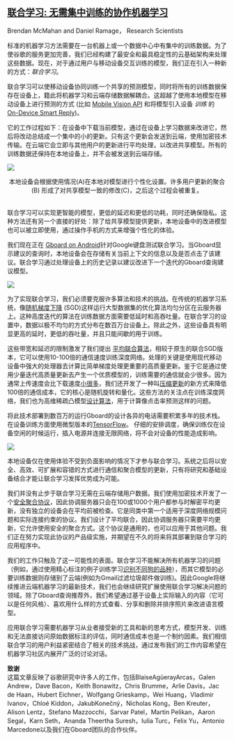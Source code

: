 [联合学习: 无需集中训练的协作机器学习](http://ai.googleblog.com/2017/04/federated-learning-collaborative.html "联合学习: 没有集中训练的协作机器学习")
------------------------------------------------------------------------------------------------------------------------------------------------------------------------------------------------------------------------------------------------------


Brendan McMahan and Daniel Ramage， Research Scientists  
  
标准的机器学习方法需要在一台机器上或一个数据中心中有集中的训练数据。为了使谷歌的服务更加完善，我们已经构建了最安全和最具稳定性的云基础架构来处理这些数据。现在，对于通过用户与移动设备交互训练的模型，我们正在引入一种新的方式：_联合学习_。
  
联合学习可以使移动设备协同训练一个共享的预测模型，同时将所有的训练数据保存在设备上，籍此将机器学习和云端存储数据解耦合。这超越了使用本地模型在移动设备上进行预测的方式 (比如 [Mobile Vision API](https://developers.google.com/vision/) 和将模型引入设备 _训练_ 的 [On-Device Smart Reply](https://research.googleblog.com/2017/02/on-device-machine-intelligence.html))。 
  
它的工作过程如下：在设备中下载当前模型，通过在设备上学习数据来改进它，然后将改动总结成一个集中的小的更新。只有这个更新会发送到云端，使用加密技术传输。在云端它会立即与其他用户的更新进行平均处理，以改进共享模型。所有的训练数据还保持在本地设备上，并不会被发送到云端存储。

[![](https://1.bp.blogspot.com/-K65Ed68KGXk/WOa9jaRWC6I/AAAAAAAABsM/gglycD_anuQSp-i67fxER1FOlVTulvV2gCLcB/s640/FederatedLearning_FinalFiles_Flow%2BChart1.png)](https://1.bp.blogspot.com/-K65Ed68KGXk/WOa9jaRWC6I/AAAAAAAABsM/gglycD_anuQSp-i67fxER1FOlVTulvV2gCLcB/s1600/FederatedLearning_FinalFiles_Flow%2BChart1.png)

<center>本地设备会根据使用情况(A)在本地对模型进行个性化设置。许多用户更新的聚合 (B) 形成了对共享模型一致的修改(C)，之后这个过程会被重复。</center>

<br>联合学习可以实现更智能的模型，更低的延迟和更低的功耗，同时还确保隐私。这种方法还有另一个直接的好处：除了给共享模型提供更新，本地设备中的改进模型也可以被立即使用，通过操作手机的方式来增强个性化的体验。
  
我们现在正在 [Gboard on Android](https://blog.google/products/search/gboard-now-on-android/)针对Google键盘测试联合学习。当Gboard显示建议的查询时，本地设备会在存储有关当前上下文的信息以及是否点击了该建议。联合学习通过处理设备上的历史记录以建议改进下一个迭代的Gboard查询建议模型。

[![](https://1.bp.blogspot.com/-W-husQJfa7s/WObDco6Ql0I/AAAAAAAABso/ERk3Q3mM2xILzEgMa0RMi5UJED7VDLYCACLcB/s640/2017-04-06.gif)](https://1.bp.blogspot.com/-W-husQJfa7s/WObDco6Ql0I/AAAAAAAABso/ERk3Q3mM2xILzEgMa0RMi5UJED7VDLYCACLcB/s1600/2017-04-06.gif)

为了实现联合学习，我们必须要克服许多算法和技术的挑战。在传统的机器学习系统，像[随机梯度下降](https://en.wikipedia.org/wiki/Stochastic_gradient_descent) (SGD)这样运行大型数据集的优化算法均匀分区在云服务器上。这种高度迭代的算法在训练数据方面需要低延时和高吞吐量。在联合学习的设置中，数据以极不均匀的方式分布在数百万台设备上。除此之外，这些设备具有明显更高的延时，更低的吞吐量，并且只能间歇的用于训练。
  
这些带宽和延迟的限制激发了我们提出 [平均联合算法](https://arxiv.org/abs/1602.05629)，相较于原生的联合SGD版本，它可以使用10-100倍的通信速度训练深度网络。处理的关键是使用现代移动设备中强大的处理器去计算比简单梯度处理更重要的高质量更新。鉴于它是通过使用少量迭代高质量更新去产生一个优质模型的，训练需要的通信就会少很多。因为通常上传速度会比下载速度[小很多](http://www.speedtest.net/reports/united-states/)，我们还开发了一种叫[压缩更新](https://arxiv.org/abs/1610.05492)的新方式来降低100倍的通信成本，它的核心是随机旋转和量化。这些方法的关注点在训练深度网络，我们也为高维稀疏凸模型[设计算法](https://arxiv.org/abs/1610.02527)，用于计算像点击率预测这样的问题。

将此技术部署到数百万的运行Gboard的设计各异的电话需要积累多年的技术栈。在设备训练方面使用微型版本的[TensorFlow](https://www.tensorflow.org/)。
仔细的安排调度，确保训练仅在设备空闲的时候运行，插入电源并连接无限网络，将不会对设备的性能造成影响。

[![](https://3.bp.blogspot.com/-sb40Lg5MchE/WOa92rSrXVI/AAAAAAAABsU/edvH01nn2SMCnJle8mLnHT_hCa-xXrnsACLcB/s640/02_Personalization%2Bsleeping.png)](https://3.bp.blogspot.com/-sb40Lg5MchE/WOa92rSrXVI/AAAAAAAABsU/edvH01nn2SMCnJle8mLnHT_hCa-xXrnsACLcB/s1600/02_Personalization%2Bsleeping.png)

本地设备仅在使用体验不受到负面影响的情况下才参与联合学习。系统之后将以安全、高效、可扩展和容错的方式进行通信和聚合模型的更新，只有将研究和基础设备结合才能让联合学习发挥优势成为可能。

我们并没有止步于联合学习无需在云端存储用户数据。我们使用加密技术开发了一个[安全聚合协议](http://eprint.iacr.org/2017/281)，因此协调服务器只会在100或1000个用户都参与时解密平均更新，没有独立的设备会在平均前被检查。它是同类中第一个适用于深度网络规模问题和实际连接约束的协议。我们设计了平均联合，因此协调服务器只需要平均更新，它允许使用安全的聚合方式。这个协议是通用的，也可以应用于其他问题。我们正在努力实现此协议的产品级实施，并期望在不久的将来将其部署到联合学习的应用程序中。
  
我们的工作只触及了这一可能性的表面。联合学习不能解决所有机器学习的问题（例如，通过使用精心标注的例子训练学习[识别不同狗的品种](https://research.googleblog.com/2016/08/improving-inception-and-image.html)），而其它模型的必要训练数据则存储到了云端(例如为Gmail过滤垃圾邮件做训练)。因此Google将继续推进云端机器学习的最新技术，我们也会继续研究扩展使用联合学习解决问题的领域。除了Gboard查询推荐外，我们希望通过基于设备上实际输入的内容（它可以是任何风格）、喜欢用什么样的方式查看、分享和删除并排序照片来改进语言模型。
  

应用联合学习需要机器学习从业者接受新的工具和新的思考方式，模型开发、训练和无法直接访问原始数据标注的评估，同时通信成本也是一个制约因素。我们相信联合学习的用户利益紧密结合了相关的技术挑战，通过发布我们的工作内容希望在机器学习社区内展开广泛的讨论对话。
  
**致谢** <br>
这篇文章反映了谷歌研究中许多人的工作，包括BlaiseAgüerayArcas，Galen Andrew，Dave Bacon，Keith Bonawitz，Chris Brumme，Arlie Davis，Jac de Haan，Hubert Eichner，Wolfgang Grieskamp，Wei Huang，Vladimir Ivanov，Chloé Kiddon，JakubKonečný，Nicholas Kong，Ben Kreuter，Alison Lentz，Stefano Mazzocchi，Sarvar Patel，Martin Pelikan，Aaron Segal，Karn Seth，Ananda Theertha Suresh，Iulia Turc，Felix Yu，Antonio Marcedone以及我们在Gboard团队的合作伙伴。

